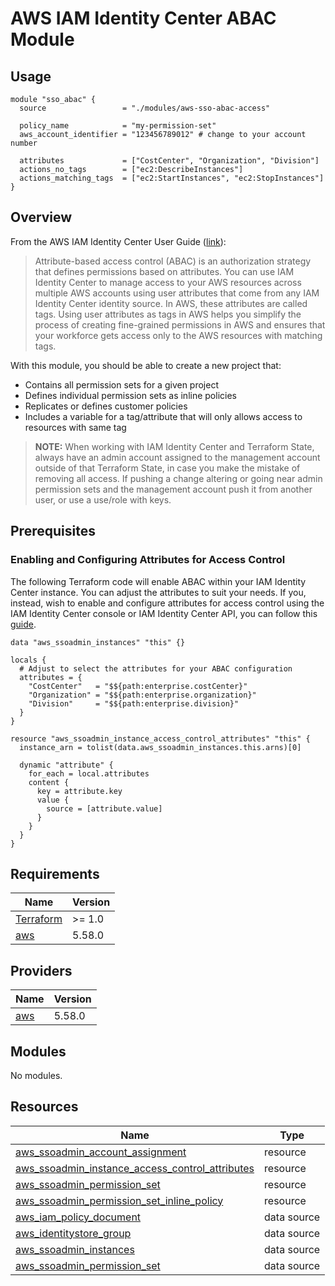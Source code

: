 # AWS IAM Identity Center ABAC Module

## Usage
```hcl
module "sso_abac" {
  source                 = "./modules/aws-sso-abac-access"

  policy_name            = "my-permission-set"
  aws_account_identifier = "123456789012" # change to your account number
  
  attributes             = ["CostCenter", "Organization", "Division"]
  actions_no_tags        = ["ec2:DescribeInstances"]
  actions_matching_tags  = ["ec2:StartInstances", "ec2:StopInstances"]
}
```

## Overview
From the AWS IAM Identity Center User Guide ([link](https://docs.aws.amazon.com/singlesignon/latest/userguide/abac.html)): 

> Attribute-based access control (ABAC) is an authorization strategy that defines permissions based on attributes. 
> You can use IAM Identity Center to manage access to your AWS resources across multiple AWS accounts using user 
> attributes that come from any IAM Identity Center identity source. In AWS, these attributes are called tags. 
> Using user attributes as tags in AWS helps you simplify the process of creating fine-grained permissions in 
> AWS and ensures that your workforce gets access only to the AWS resources with matching tags.

With this module, you should be able to create a new project that:
* Contains all permission sets for a given project
* Defines individual permission sets as inline policies
* Replicates or defines customer policies
* Includes a variable for a tag/attribute that will only allows access to resources with same tag

<!-- ## Considerations
* Customise inline policies to attach to users or groups and filter through them.
* Implement ABAC in other services and resources:
    * Resources like EC2 instances. Could potentially try an S3 bucket again.
    * Automate that process for creating and applying the role. 
    * Tag the roles and users.
* Check if actions could be a wildcard or if you have to specify the actions.
For example, could you use `[*]` instead of something like `ec2:ListInstances`.
* Check if roles have to be given tags manually or if they can be automatically
applied whenever a new SSO instance is given. -->

> **NOTE:**
> When working with IAM Identity Center and Terraform State, always have an admin account 
> assigned to the management account outside of that Terraform State, in case you
> make the mistake of removing all access. If pushing a change altering or 
> going near admin permission sets and the management account push it from 
> another user, or use a use/role with keys.

## Prerequisites
### Enabling and Configuring Attributes for Access Control
The following Terraform code will enable ABAC within your IAM Identity Center instance. You can adjust 
the attributes to suit your needs. If you, instead, wish to enable and configure attributes for 
access control using the IAM Identity Center console or IAM Identity Center API, you can follow 
this [guide](https://docs.aws.amazon.com/singlesignon/latest/userguide/configure-abac.html).

```hcl
data "aws_ssoadmin_instances" "this" {}

locals {
  # Adjust to select the attributes for your ABAC configuration
  attributes = {
    "CostCenter"   = "$${path:enterprise.costCenter}"
    "Organization" = "$${path:enterprise.organization}"
    "Division"     = "$${path:enterprise.division}"
  }
}

resource "aws_ssoadmin_instance_access_control_attributes" "this" {
  instance_arn = tolist(data.aws_ssoadmin_instances.this.arns)[0]

  dynamic "attribute" {
    for_each = local.attributes
    content {
      key = attribute.key
      value {
        source = [attribute.value]
      }
    }
  }
}
```

## Requirements
| Name | Version |
|------|---------|
| [Terraform](https://github.com/terraform-aws-modules/terraform-aws-vpc/blob/master/README.md#requirement_terraform) | >= 1.0|
| [aws](https://github.com/terraform-aws-modules/terraform-aws-vpc/blob/master/README.md#requirement_aws) | 5.58.0 |

## Providers
| Name | Version |
|------|---------|
| [aws](https://github.com/terraform-aws-modules/terraform-aws-vpc/blob/master/README.md#requirement_aws) | 5.58.0 |

## Modules
No modules.

## Resources
| Name | Type |
|------|---------|
| [aws_ssoadmin_account_assignment](https://registry.terraform.io/providers/hashicorp/aws/latest/docs/resources/ssoadmin_account_assignment) | resource |
| [aws_ssoadmin_instance_access_control_attributes](https://registry.terraform.io/providers/hashicorp/aws/latest/docs/resources/ssoadmin_instance_access_control_attributes) | resource |
| [aws_ssoadmin_permission_set](https://registry.terraform.io/providers/hashicorp/aws/latest/docs/resources/ssoadmin_permission_set) | resource |
| [aws_ssoadmin_permission_set_inline_policy](https://registry.terraform.io/providers/hashicorp/aws/latest/docs/resources/ssoadmin_permission_set_inline_policy) | resource |
| [aws_iam_policy_document](https://registry.terraform.io/providers/hashicorp/aws/latest/docs/data-sources/iam_policy_document) | data source |
| [aws_identitystore_group](https://registry.terraform.io/providers/hashicorp/aws/latest/docs/resources/identitystore_group) | data source |
| [aws_ssoadmin_instances](https://registry.terraform.io/providers/hashicorp/aws/latest/docs/data-sources/ssoadmin_instances) | data source |
| [aws_ssoadmin_permission_set](https://registry.terraform.io/providers/hashicorp/aws/latest/docs/data-sources/ssoadmin_permission_set) | data source |
